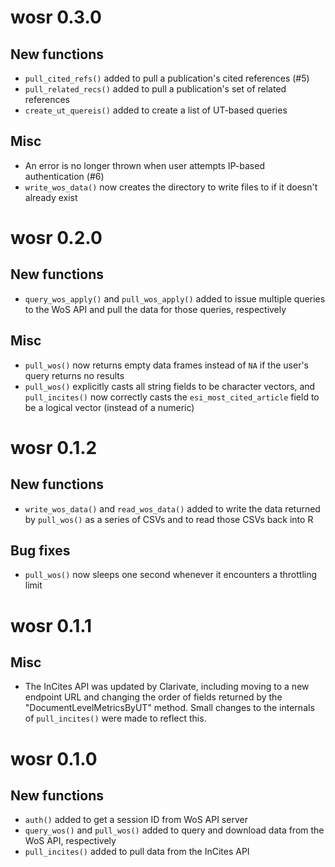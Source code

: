 # wosr 0.3.0

## New functions

* `pull_cited_refs()` added to pull a publication's cited references (#5)
* `pull_related_recs()` added to pull a publication's set of related references
* `create_ut_quereis()` added to create a list of UT-based queries

## Misc

* An error is no longer thrown when user attempts IP-based authentication (#6)
* `write_wos_data()` now creates the directory to write files to if it doesn't already exist

# wosr 0.2.0

## New functions

* `query_wos_apply()` and `pull_wos_apply()` added to issue multiple queries to the WoS API and pull the data for those queries, respectively

## Misc

* `pull_wos()` now returns empty data frames instead of `NA` if the user's query returns no results
* `pull_wos()` explicitly casts all string fields to be character vectors, and `pull_incites()` now correctly casts the `esi_most_cited_article` field to be a logical vector (instead of a numeric)

# wosr 0.1.2

## New functions

* `write_wos_data()` and `read_wos_data()` added to write the data returned by `pull_wos()` as a series of CSVs and to read those CSVs back into R

## Bug fixes

* `pull_wos()` now sleeps one second whenever it encounters a throttling limit 

# wosr 0.1.1

## Misc

* The InCites API was updated by Clarivate, including moving to a new endpoint URL and changing the order of fields returned by the "DocumentLevelMetricsByUT" method. Small changes to the internals of `pull_incites()` were made to reflect this.

# wosr 0.1.0

## New functions

* `auth()` added to get a session ID from WoS API server
* `query_wos()` and `pull_wos()` added to query and download data from the WoS API, respectively
* `pull_incites()` added to pull data from the InCites API
